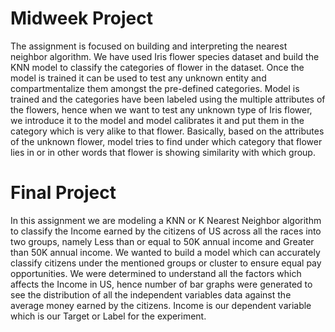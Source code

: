 # Midweek Project
The assignment is focused on building and interpreting the nearest neighbor algorithm. We have used Iris flower species dataset and build the KNN model to classify the categories of flower in the dataset. Once the model is trained it can be used to test any unknown entity and compartmentalize them amongst the pre-defined categories. Model is trained and the categories have been labeled using the multiple attributes of the flowers, hence when we want to test any unknown type of Iris flower, we introduce it to the model and model calibrates it and put them in the category which is very alike to that flower. Basically, based on the attributes of the unknown flower, model tries to find under which category that flower lies in or in other words that flower is showing similarity with which group.

# Final Project
In this assignment we are modeling a KNN or K Nearest Neighbor algorithm to classify the Income earned by the citizens of US across all the races into two groups, namely Less than or equal to 50K annual income and Greater than 50K annual income. We wanted to build a model which can accurately classify citizens under the mentioned groups or cluster to ensure equal pay opportunities. We were determined to understand all the factors which affects the Income in US, hence number of bar graphs were generated to see the distribution of all the independent variables data against the average money earned by the citizens. Income is our dependent variable which is our Target or Label for the experiment.
